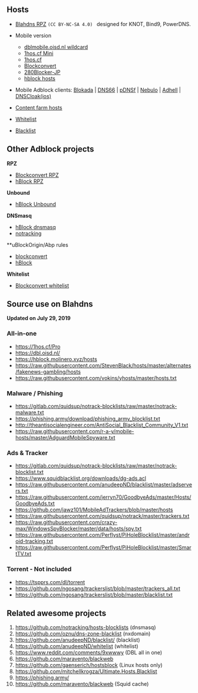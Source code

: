 ## Hosts

* [Blahdns RPZ](https://raw.githubusercontent.com/ookangzheng/blahdns/master/hosts/rpz.blacklist) `(CC BY-NC-SA 4.0)
`  designed for KNOT, Bind9, PowerDNS.

* Mobile version
  * [dblmobile.oisd.nl wildcard](https://dblmobile.oisd.nl)
  * [1hos.cf Mini](https://1hos.cf/mini)
  * [1hos.cf](https://1hos.cf)
  * [Blockconvert](https://raw.githubusercontent.com/mkb2091/blockconvert/master/output/hosts.txt)
  * [280Blocker-JP](https://280blocker.net/files/280blocker_domain.txt)
  * [hblock hosts](https://hblock.molinero.xyz/hosts)

* Mobile Adblock clients: [Blokada](https://github.com/blokadaorg/blokada) | [DNS66](https://github.com/julian-klode/dns66) | [pDNSf](https://zenz-solutions.de/personaldnsfilter) | [Nebulo](https://play.google.com/store/apps/details?id=com.frostnerd.smokescreen&hl=en_US) | [Adhell](https://play.google.com/store/apps/details?id=com.getadhell.androidapp&hl=en_US) | [DNSCloak(ios)](https://apps.apple.com/us/app/dnscloak-secure-dns-client/id1452162351)

* [Content farm hosts](https://raw.githubusercontent.com/ookangzheng/blahdns/master/hosts/contentfarms.host)
* [Whitelist](https://raw.githubusercontent.com/ookangzheng/blahdns/master/hosts/whitelist.txt)
* [Blacklist](https://raw.githubusercontent.com/ookangzheng/blahdns/master/hosts/blacklist.txt)

## Other Adblock projects

**RPZ**
* [Blockconvert RPZ](https://raw.githubusercontent.com/mkb2091/blockconvert/master/output/domains.rpz)
* [hBlock RPZ](https://hblock.molinero.dev/hosts_rpz.txt)

**Unbound**

* [hBlock Unbound](https://hblock.molinero.dev/hosts_unbound.conf)

**DNSmasq**

* [hBlock dnsmasq](https://hblock.molinero.dev/hosts_dnsmasq.conf)
* [notracking](https://github.com/notracking/hosts-blocklists)

**uBlockOrigin/Abp rules

* [blockconvert](https://raw.githubusercontent.com/mkb2091/blockconvert/master/output/adblock.txt)
* [hBlock](https://hblock.molinero.dev/hosts_adblock.txt)

**Whitelist**

* [Blockconvert whitelist](https://raw.githubusercontent.com/mkb2091/blockconvert/master/output/whitelist_domains.txt)

## Source use on Blahdns 
**Updated on July 29, 2019**

### All-in-one
* https://1hos.cf/Pro
* https://dbl.oisd.nl/
* https://hblock.molinero.xyz/hosts
* https://raw.githubusercontent.com/StevenBlack/hosts/master/alternates/fakenews-gambling/hosts
* https://raw.githubusercontent.com/vokins/yhosts/master/hosts.txt

### Malware / Phishing
* https://gitlab.com/quidsup/notrack-blocklists/raw/master/notrack-malware.txt
* https://phishing.army/download/phishing_army_blocklist.txt
* http://theantisocialengineer.com/AntiSocial_Blacklist_Community_V1.txt
*	https://raw.githubusercontent.com/r-a-y/mobile-hosts/master/AdguardMobileSpyware.txt

### Ads & Tracker
* https://gitlab.com/quidsup/notrack-blocklists/raw/master/notrack-blocklist.txt
* https://www.squidblacklist.org/downloads/dg-ads.acl
* https://raw.githubusercontent.com/anudeepND/blacklist/master/adservers.txt
* https://raw.githubusercontent.com/jerryn70/GoodbyeAds/master/Hosts/GoodbyeAds.txt
* https://github.com/jawz101/MobileAdTrackers/blob/master/hosts
* https://raw.githubusercontent.com/quidsup/notrack/master/trackers.txt
* https://raw.githubusercontent.com/crazy-max/WindowsSpyBlocker/master/data/hosts/spy.txt
* https://raw.githubusercontent.com/Perflyst/PiHoleBlocklist/master/android-tracking.txt
* https://raw.githubusercontent.com/Perflyst/PiHoleBlocklist/master/SmartTV.txt

### Torrent - Not included
* https://tspprs.com/dl/torrent
* https://github.com/ngosang/trackerslist/blob/master/trackers_all.txt
* https://github.com/ngosang/trackerslist/blob/master/blacklist.txt

## Related awesome projects
1. https://github.com/notracking/hosts-blocklists (dnsmasq)
2. https://github.com/oznu/dns-zone-blacklist (nxdomain)
3. https://github.com/anudeepND/blacklist/ (blacklist)
4. https://github.com/anudeepND/whitelist (whitelist)
5. https://www.reddit.com/comments/9xwwwy (DBL all in one)
6. https://github.com/maravento/blackweb
7. https://github.com/gaenserich/hostsblock (Linux hosts only)
8. https://github.com/mitchellkrogza/Ultimate.Hosts.Blacklist 
9. https://phishing.army/
10. https://github.com/maravento/blackweb (Squid cache)
